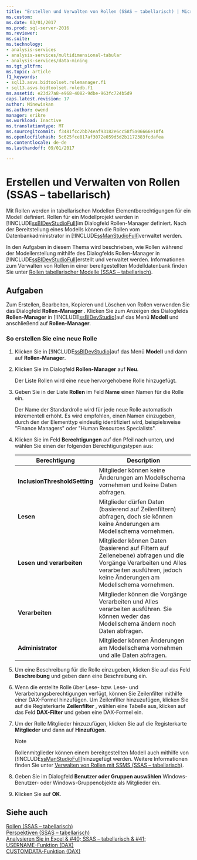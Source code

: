 ```yaml
---
title: "Erstellen und Verwalten von Rollen (SSAS – tabellarisch) | Microsoft Docs"
ms.custom: 
ms.date: 03/01/2017
ms.prod: sql-server-2016
ms.reviewer: 
ms.suite: 
ms.technology:
- analysis-services
- analysis-services/multidimensional-tabular
- analysis-services/data-mining
ms.tgt_pltfrm: 
ms.topic: article
f1_keywords:
- sql13.asvs.bidtoolset.rolemanager.f1
- sql13.asvs.bidtoolset.roledb.f1
ms.assetid: e23d27a8-e968-4082-9dbe-963fc724b5d9
caps.latest.revision: 17
author: Minewiskan
ms.author: owend
manager: erikre
ms.workload: Inactive
ms.translationtype: MT
ms.sourcegitcommit: f3481fcc2bb74eaf93182e6cc58f5a06666e10f4
ms.openlocfilehash: 5c625fce817af3072e059d5d2b1172383fcdafea
ms.contentlocale: de-de
ms.lasthandoff: 09/01/2017

---
```

# <a name="create-and-manage-roles-ssas-tabular"></a>Erstellen und Verwalten von Rollen (SSAS – tabellarisch)
  Mit Rollen werden in tabellarischen Modellen Elementberechtigungen für ein Modell definiert. Rollen für ein Modellprojekt werden in [!INCLUDE[ssBIDevStudioFull](../../includes/ssbidevstudiofull-md.md)]im Dialogfeld Rollen-Manager definiert. Nach der Bereitstellung eines Modells können die Rollen vom Datenbankadministrator in [!INCLUDE[ssManStudioFull](../../includes/ssmanstudiofull-md.md)]verwaltet werden.  
  
 In den Aufgaben in diesem Thema wird beschrieben, wie Rollen während der Modellerstellung mithilfe des Dialogfelds Rollen-Manager in [!INCLUDE[ssBIDevStudioFull](../../includes/ssbidevstudiofull-md.md)]erstellt und verwaltet werden. Informationen zum Verwalten von Rollen in einer bereitgestellten Modelldatenbank finden Sie unter [Rollen tabellarischer Modelle &#40;SSAS – tabellarisch&#41;](../../analysis-services/tabular-models/tabular-model-roles-ssas-tabular.md).  
  
## <a name="tasks"></a>Aufgaben  
 Zum Erstellen, Bearbeiten, Kopieren und Löschen von Rollen verwenden Sie das Dialogfeld **Rollen-Manager** . Klicken Sie zum Anzeigen des Dialogfelds **Rollen-Manager** in [!INCLUDE[ssBIDevStudio](../../includes/ssbidevstudio-md.md)]auf das Menü **Modell** und anschließend auf **Rollen-Manager**.  
  
###  <a name="bkmk_new_role"></a> So erstellen Sie eine neue Rolle  
  
1.  Klicken Sie in [!INCLUDE[ssBIDevStudio](../../includes/ssbidevstudio-md.md)]auf das Menü **Modell** und dann auf **Rollen-Manager**.  
  
2.  Klicken Sie im Dialogfeld **Rollen-Manager** auf **Neu**.  
  
     Der Liste Rollen wird eine neue hervorgehobene Rolle hinzugefügt.  
  
3.  Geben Sie in der Liste **Rollen** im Feld **Name** einen Namen für die Rolle ein.  
  
     Der Name der Standardrolle wird für jede neue Rolle automatisch inkrementell erhöht. Es wird empfohlen, einen Namen einzugeben, durch den der Elementtyp eindeutig identifiziert wird, beispielsweise "Finance Managers" oder "Human Resources Specialists".  
  
4.  Klicken Sie im Feld **Berechtigungen** auf den Pfeil nach unten, und wählen Sie einen der folgenden Berechtigungstypen aus:  
  
    |Berechtigung|Description|  
    |----------------|-----------------|  
    |**InclusionThresholdSetting**|Mitglieder können keine Änderungen am Modellschema vornehmen und keine Daten abfragen.|  
    |**Lesen**|Mitglieder dürfen Daten (basierend auf Zeilenfiltern) abfragen, doch sie können keine Änderungen am Modellschema vornehmen.|  
    |**Lesen und verarbeiten**|Mitglieder können Daten (basierend auf Filtern auf Zeilenebene) abfragen und die Vorgänge Verarbeiten und Alles verarbeiten ausführen, jedoch keine Änderungen am Modellschema vornehmen.|  
    |**Verarbeiten**|Mitglieder können die Vorgänge Verarbeiten und Alles verarbeiten ausführen. Sie können weder das Modellschema ändern noch Daten abfragen.|  
    |**Administrator**|Mitglieder können Änderungen am Modellschema vornehmen und alle Daten abfragen.|  
  
5.  Um eine Beschreibung für die Rolle einzugeben, klicken Sie auf das Feld **Beschreibung** und geben dann eine Beschreibung ein.  
  
6.  Wenn die erstellte Rolle über Lese- bzw. Lese- und Verarbeitungsberechtigungen verfügt, können Sie Zeilenfilter mithilfe einer DAX-Formel hinzufügen. Um Zeilenfilter hinzuzufügen, klicken Sie auf die Registerkarte **Zeilenfilter** , wählen eine Tabelle aus, klicken auf das Feld **DAX-Filter** und geben eine DAX-Formel ein.  
  
7.  Um der Rolle Mitglieder hinzuzufügen, klicken Sie auf die Registerkarte **Mitglieder** und dann auf **Hinzufügen**.  
  
    > [!NOTE]  
    >  Rollenmitglieder können einem bereitgestellten Modell auch mithilfe von [!INCLUDE[ssManStudioFull](../../includes/ssmanstudiofull-md.md)]hinzugefügt werden. Weitere Informationen finden Sie unter [Verwalten von Rollen mit SSMS &#40;SSAS – tabellarisch&#41;](../../analysis-services/tabular-models/manage-roles-by-using-ssms-ssas-tabular.md).  
  
8.  Geben Sie im Dialogfeld **Benutzer oder Gruppen auswählen** Windows-Benutzer- oder Windows-Gruppenobjekte als Mitglieder ein.  
  
9. Klicken Sie auf **OK**.  
  
## <a name="see-also"></a>Siehe auch  
 [Rollen &#40;SSAS – tabellarisch&#41;](../../analysis-services/tabular-models/roles-ssas-tabular.md)   
 [Perspektiven &#40;SSAS – tabellarisch&#41;](../../analysis-services/tabular-models/perspectives-ssas-tabular.md)   
 [Analysieren Sie in Excel & #40; SSAS – tabellarisch & #41;](../../analysis-services/tabular-models/analyze-in-excel-ssas-tabular.md)   
 [USERNAME-Funktion (DAX)](http://msdn.microsoft.com/en-us/22dddc4b-1648-4c89-8c93-f1151162b93f)   
 [CUSTOMDATA-Funktion (DAX)](http://msdn.microsoft.com/en-us/58235ad8-226c-43cc-8a69-5a52ac19dd4e)  
  
  

